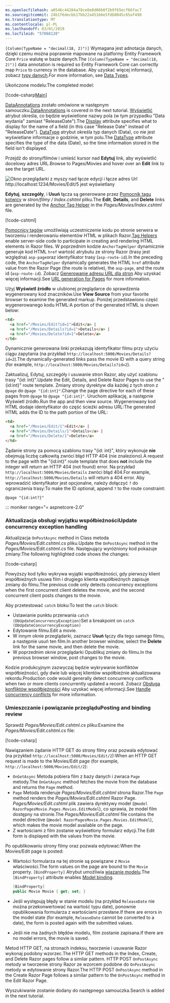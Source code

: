 ```yaml
---
ms.openlocfilehash: a0546c44284a78ce0e8d06b0f2b9f65ecf66fac7
ms.sourcegitcommit: 24b1f6decbb17bb22a45166e5fdb0845c65af498
ms.translationtype: MT
ms.contentlocale: pl-PL
ms.lasthandoff: 03/01/2019
ms.locfileid: "57068120"
---
```


<span data-ttu-id="66048-101">`[Column(TypeName = "decimal(18, 2)")]` Wymagana jest adnotacja danych, dzięki czemu można poprawnie mapowane na platformy Entity Framework Core `Price` walutę w bazie danych.</span><span class="sxs-lookup"><span data-stu-id="66048-101">The `[Column(TypeName = "decimal(18, 2)")]` data annotation is required so Entity Framework Core can correctly map `Price` to currency in the database.</span></span> <span data-ttu-id="66048-102">Aby uzyskać więcej informacji, zobacz [typy danych](/ef/core/modeling/relational/data-types).</span><span class="sxs-lookup"><span data-stu-id="66048-102">For more information, see [Data Types](/ef/core/modeling/relational/data-types).</span></span>

<span data-ttu-id="66048-103">Ukończone modelu:</span><span class="sxs-lookup"><span data-stu-id="66048-103">The completed model:</span></span>

[!code-csharp[Main](~/tutorials/razor-pages/razor-pages-start/sample/RazorPagesMovie22/Models/MovieDateFixed.cs?name=snippet_1)]

<span data-ttu-id="66048-104">[DataAnnotations](/aspnet/mvc/overview/older-versions/mvc-music-store/mvc-music-store-part-6) zostało omówione w następnym samouczku.</span><span class="sxs-lookup"><span data-stu-id="66048-104">[DataAnnotations](/aspnet/mvc/overview/older-versions/mvc-music-store/mvc-music-store-part-6) is covered in the next tutorial.</span></span> <span data-ttu-id="66048-105">[Wyświetlić](/dotnet/api/microsoft.aspnetcore.mvc.modelbinding.metadata.displaymetadata) atrybut określa, co będzie wyświetlone nazwy pola (w tym przypadku "Data wydania" zamiast "ReleaseDate").</span><span class="sxs-lookup"><span data-stu-id="66048-105">The [Display](/dotnet/api/microsoft.aspnetcore.mvc.modelbinding.metadata.displaymetadata) attribute specifies what to display for the name of a field (in this case "Release Date" instead of "ReleaseDate").</span></span> <span data-ttu-id="66048-106">[DataType](/dotnet/api/microsoft.aspnetcore.mvc.dataannotations.internal.datatypeattributeadapter) atrybut określa typ danych (Data), co nie jest wyświetlane informacje o godzinie, w tym polu.</span><span class="sxs-lookup"><span data-stu-id="66048-106">The [DataType](/dotnet/api/microsoft.aspnetcore.mvc.dataannotations.internal.datatypeattributeadapter) attribute specifies the type of the data (Date), so the time information stored in the field isn't displayed.</span></span>

<span data-ttu-id="66048-107">Przejdź do strony/filmów i umieść kursor nad **Edytuj** link, aby wyświetlić docelowy adres URL.</span><span class="sxs-lookup"><span data-stu-id="66048-107">Browse to Pages/Movies and  hover over an **Edit** link to see the target URL.</span></span>

![Okno przeglądarki z myszy nad łącze edycji i łącze adres Url http://localhost:1234/Movies/Edit/5 jest wyświetlany](~/tutorials/razor-pages/da1/edit7.png)

<span data-ttu-id="66048-109">**Edytuj**, **szczegóły**, i **Usuń** łącza są generowane przez [Pomocnik tagu kotwicy](xref:mvc/views/tag-helpers/builtin-th/anchor-tag-helper) w *stron/filmy / Index.cshtml* pliku.</span><span class="sxs-lookup"><span data-stu-id="66048-109">The **Edit**, **Details**, and **Delete** links are generated by the [Anchor Tag Helper](xref:mvc/views/tag-helpers/builtin-th/anchor-tag-helper) in the *Pages/Movies/Index.cshtml* file.</span></span>

[!code-cshtml[](~/tutorials/razor-pages/razor-pages-start/snapshot_sample/RazorPagesMovie/Pages/Movies/Index.cshtml?highlight=16-18&range=32-)]

<span data-ttu-id="66048-110">[Pomocnicy tagów](xref:mvc/views/tag-helpers/intro) umożliwiają uczestniczenie kodu po stronie serwera w tworzeniu i renderowaniu elementów HTML w plikach Razor.</span><span class="sxs-lookup"><span data-stu-id="66048-110">[Tag Helpers](xref:mvc/views/tag-helpers/intro) enable server-side code to participate in creating and rendering HTML elements in Razor files.</span></span> <span data-ttu-id="66048-111">W poprzednim kodzie `AnchorTagHelper` dynamicznie generuje kod HTML `href` wartość atrybutu ze strony Razor (trasy jest względna) `asp-page`oraz identyfikator trasy (`asp-route-id`).</span><span class="sxs-lookup"><span data-stu-id="66048-111">In the preceding code, the `AnchorTagHelper` dynamically generates the HTML `href` attribute value from the Razor Page (the route is relative), the `asp-page`,  and the route id (`asp-route-id`).</span></span> <span data-ttu-id="66048-112">Zobacz [Generowanie adresu URL dla stron](xref:razor-pages/index#url-generation-for-pages) Aby uzyskać więcej informacji.</span><span class="sxs-lookup"><span data-stu-id="66048-112">See [URL generation for Pages](xref:razor-pages/index#url-generation-for-pages) for more information.</span></span>

<span data-ttu-id="66048-113">Użyj **Wyświetl źródło** w ulubionej przeglądarce do sprawdzenia wygenerowany kod znaczników.</span><span class="sxs-lookup"><span data-stu-id="66048-113">Use **View Source** from your favorite browser to examine the generated markup.</span></span> <span data-ttu-id="66048-114">Poniżej przedstawiono część wygenerowanego kodu HTML:</span><span class="sxs-lookup"><span data-stu-id="66048-114">A portion of the generated HTML is shown below:</span></span>

```html
<td>
  <a href="/Movies/Edit?id=1">Edit</a> |
  <a href="/Movies/Details?id=1">Details</a> |
  <a href="/Movies/Delete?id=1">Delete</a>
</td>
```

<span data-ttu-id="66048-115">Dynamicznie generowana linki przekazują identyfikator filmu przy użyciu ciągu zapytania (na przykład `http://localhost:5000/Movies/Details?id=2`).</span><span class="sxs-lookup"><span data-stu-id="66048-115">The dynamically-generated links pass the movie ID with a query string (for example, `http://localhost:5000/Movies/Details?id=2`).</span></span>

<span data-ttu-id="66048-116">Zaktualizuj, Edytuj, szczegóły i usuwanie stron Razor, aby użyć szablonu trasy "{id: int}".</span><span class="sxs-lookup"><span data-stu-id="66048-116">Update the Edit, Details, and Delete Razor Pages to use the "{id:int}" route template.</span></span> <span data-ttu-id="66048-117">Zmiany strony dyrektyw dla każdej z tych stron z `@page` do `@page "{id:int}"`.</span><span class="sxs-lookup"><span data-stu-id="66048-117">Change the page directive for each of these pages from `@page` to `@page "{id:int}"`.</span></span> <span data-ttu-id="66048-118">Uruchom aplikację, a następnie Wyświetl źródło.</span><span class="sxs-lookup"><span data-stu-id="66048-118">Run the app and then view source.</span></span> <span data-ttu-id="66048-119">Wygenerowany kod HTML dodaje identyfikator do część ścieżki adresu URL:</span><span class="sxs-lookup"><span data-stu-id="66048-119">The generated HTML adds the ID to the path portion of the URL:</span></span>

```html
<td>
  <a href="/Movies/Edit/1">Edit</a> |
  <a href="/Movies/Details/1">Details</a> |
  <a href="/Movies/Delete/1">Delete</a>
</td>
```

<span data-ttu-id="66048-120">Żądanie strony za pomocą szablonu trasy "{id: int}", który wykonuje **nie** obejmują liczbę całkowitą zwróci błąd HTTP 404 (nie znaleziono).</span><span class="sxs-lookup"><span data-stu-id="66048-120">A request to the page with the "{id:int}" route template that does **not** include the integer will return an HTTP 404 (not found) error.</span></span> <span data-ttu-id="66048-121">Na przykład `http://localhost:5000/Movies/Details` zwróci błąd 404.</span><span class="sxs-lookup"><span data-stu-id="66048-121">For example, `http://localhost:5000/Movies/Details` will return a 404 error.</span></span> <span data-ttu-id="66048-122">Aby wprowadzić identyfikator jest opcjonalne, należy dołączyć `?` do ograniczenia trasy:</span><span class="sxs-lookup"><span data-stu-id="66048-122">To make the ID optional, append `?` to the route constraint:</span></span>

 ```cshtml
@page "{id:int?}"
```

::: moniker range="= aspnetcore-2.0"

### <a name="update-concurrency-exception-handling"></a><span data-ttu-id="66048-123">Aktualizacja obsługi wyjątku współbieżności</span><span class="sxs-lookup"><span data-stu-id="66048-123">Update concurrency exception handling</span></span>

<span data-ttu-id="66048-124">Aktualizacja `OnPostAsync` method in Class metoda *Pages/Movies/Edit.cshtml.cs* pliku.</span><span class="sxs-lookup"><span data-stu-id="66048-124">Update the `OnPostAsync` method in the *Pages/Movies/Edit.cshtml.cs* file.</span></span> <span data-ttu-id="66048-125">Następujący wyróżniony kod pokazuje zmiany:</span><span class="sxs-lookup"><span data-stu-id="66048-125">The following highlighted code shows the changes:</span></span>

[!code-csharp[](~/tutorials/razor-pages/razor-pages-start/snapshot_sample/RazorPagesMovie/Pages/Movies/Edit.cshtml.cs?name=snippet1&highlight=16-23)]

<span data-ttu-id="66048-126">Powyższy kod tylko wykrywa wyjątki współbieżności, gdy pierwszy klient współbieżnych usuwa film i drugiego klienta współbieżnych zapisuje zmiany do filmu.</span><span class="sxs-lookup"><span data-stu-id="66048-126">The previous code only detects concurrency exceptions when the first concurrent client deletes the movie, and the second concurrent client posts changes to the movie.</span></span>

<span data-ttu-id="66048-127">Aby przetestować `catch` bloku:</span><span class="sxs-lookup"><span data-stu-id="66048-127">To test the `catch` block:</span></span>

* <span data-ttu-id="66048-128">Ustawianie punktu przerwania `catch (DbUpdateConcurrencyException)`</span><span class="sxs-lookup"><span data-stu-id="66048-128">Set a breakpoint on `catch (DbUpdateConcurrencyException)`</span></span>
* <span data-ttu-id="66048-129">Edytowanie filmu.</span><span class="sxs-lookup"><span data-stu-id="66048-129">Edit a movie.</span></span>
* <span data-ttu-id="66048-130">W innym oknie przeglądarki, zaznacz **Usuń** łączy dla tego samego filmu, a następnie usuń ten film.</span><span class="sxs-lookup"><span data-stu-id="66048-130">In another browser window, select the **Delete** link for the same movie, and then delete the movie.</span></span>
* <span data-ttu-id="66048-131">W poprzednim oknie przeglądarki Opublikuj zmiany do filmu.</span><span class="sxs-lookup"><span data-stu-id="66048-131">In the previous browser window, post changes to the movie.</span></span>

<span data-ttu-id="66048-132">Kodzie produkcyjnym zazwyczaj będzie wykrywanie konfliktów współbieżności, gdy dwie lub więcej klientów współbieżnie aktualizowana rekordu.</span><span class="sxs-lookup"><span data-stu-id="66048-132">Production code would generally detect concurrency conflicts when two or more clients concurrently updated a record.</span></span> <span data-ttu-id="66048-133">Zobacz [Obsługa konfliktów współbieżności](xref:data/ef-rp/concurrency) Aby uzyskać więcej informacji.</span><span class="sxs-lookup"><span data-stu-id="66048-133">See [Handle concurrency conflicts](xref:data/ef-rp/concurrency) for more information.</span></span>

### <a name="posting-and-binding-review"></a><span data-ttu-id="66048-134">Umieszczanie i powiązanie przeglądu</span><span class="sxs-lookup"><span data-stu-id="66048-134">Posting and binding review</span></span>

<span data-ttu-id="66048-135">Sprawdź *Pages/Movies/Edit.cshtml.cs* pliku:</span><span class="sxs-lookup"><span data-stu-id="66048-135">Examine the *Pages/Movies/Edit.cshtml.cs* file:</span></span>

[!code-csharp[](~/tutorials/razor-pages/razor-pages-start/snapshot_sample/RazorPagesMovie/Pages/Movies/Edit21.cshtml.cs?name=snippet2)]

<span data-ttu-id="66048-136">Nawiązaniem żądanie HTTP GET do strony filmy oraz pozwala edytować (na przykład `http://localhost:5000/Movies/Edit/2`):</span><span class="sxs-lookup"><span data-stu-id="66048-136">When an HTTP GET request is made to the Movies/Edit page (for example, `http://localhost:5000/Movies/Edit/2`):</span></span>

* <span data-ttu-id="66048-137">`OnGetAsync` Metoda pobiera film z bazy danych i zwraca `Page` metody.</span><span class="sxs-lookup"><span data-stu-id="66048-137">The `OnGetAsync` method fetches the movie from the database and returns the `Page` method.</span></span> 
* <span data-ttu-id="66048-138">`Page` Metoda renderuje *Pages/Movies/Edit.cshtml* strona Razor.</span><span class="sxs-lookup"><span data-stu-id="66048-138">The `Page` method renders the *Pages/Movies/Edit.cshtml* Razor Page.</span></span> <span data-ttu-id="66048-139">*Pages/Movies/Edit.cshtml* plik zawiera dyrektywy model (`@model RazorPagesMovie.Pages.Movies.EditModel`), co sprawia, że model film dostępny na stronie.</span><span class="sxs-lookup"><span data-stu-id="66048-139">The *Pages/Movies/Edit.cshtml* file contains the model directive (`@model RazorPagesMovie.Pages.Movies.EditModel`), which makes the movie model available on the page.</span></span>
* <span data-ttu-id="66048-140">Z wartościami z film zostanie wyświetlony formularz edycji.</span><span class="sxs-lookup"><span data-stu-id="66048-140">The Edit form is displayed with the values from the movie.</span></span>

<span data-ttu-id="66048-141">Po opublikowaniu strony filmy oraz pozwala edytować:</span><span class="sxs-lookup"><span data-stu-id="66048-141">When the Movies/Edit page is posted:</span></span>

* <span data-ttu-id="66048-142">Wartości formularza na tej stronie są powiązane z `Movie` właściwości.</span><span class="sxs-lookup"><span data-stu-id="66048-142">The form values on the page are bound to the `Movie` property.</span></span> <span data-ttu-id="66048-143">`[BindProperty]` Atrybut umożliwia [wiązanie modelu](xref:mvc/models/model-binding).</span><span class="sxs-lookup"><span data-stu-id="66048-143">The `[BindProperty]` attribute enables [Model binding](xref:mvc/models/model-binding).</span></span>

  ```csharp
  [BindProperty]
  public Movie Movie { get; set; }
  ```

* <span data-ttu-id="66048-144">Jeśli występują błędy w stanie modelu (na przykład `ReleaseDate` nie można przekonwertować na wartość typu date), ponownie opublikowania formularza z wartościami przesłane.</span><span class="sxs-lookup"><span data-stu-id="66048-144">If there are errors in the model state (for example, `ReleaseDate` cannot be converted to a date), the form is posted again with the submitted values.</span></span>
* <span data-ttu-id="66048-145">Jeśli nie ma żadnych błędów modelu, film zostanie zapisana.</span><span class="sxs-lookup"><span data-stu-id="66048-145">If there are no model errors, the movie is saved.</span></span>

<span data-ttu-id="66048-146">Metod HTTP GET, na stronach indeksu, tworzenie i usuwanie Razor wykonaj podobny wzorzec.</span><span class="sxs-lookup"><span data-stu-id="66048-146">The HTTP GET methods in the Index, Create, and Delete Razor pages follow a similar pattern.</span></span> <span data-ttu-id="66048-147">HTTP POST `OnPostAsync` metody w tworzenie strony Razor ze wzorcem podobne do `OnPostAsync` metody w edytowanie strony Razor.</span><span class="sxs-lookup"><span data-stu-id="66048-147">The HTTP POST `OnPostAsync` method in the Create Razor Page follows a similar pattern to the `OnPostAsync` method in the Edit Razor Page.</span></span>

<span data-ttu-id="66048-148">Wyszukiwanie zostanie dodany do następnego samouczka.</span><span class="sxs-lookup"><span data-stu-id="66048-148">Search is added in the next tutorial.</span></span>
